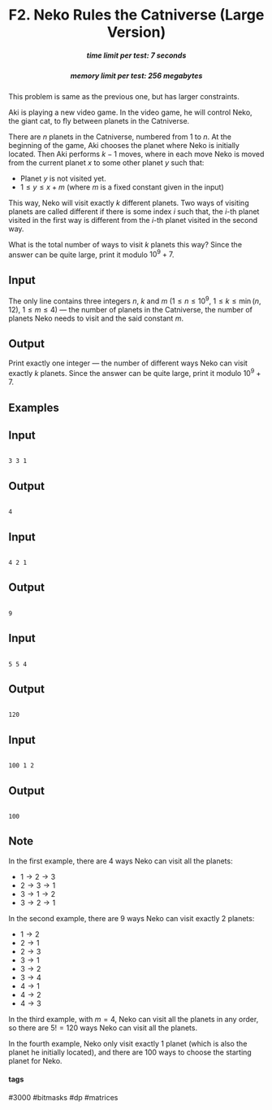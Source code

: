<h1 style='text-align: center;'> F2. Neko Rules the Catniverse (Large Version)</h1>

<h5 style='text-align: center;'>time limit per test: 7 seconds</h5>
<h5 style='text-align: center;'>memory limit per test: 256 megabytes</h5>

This problem is same as the previous one, but has larger constraints.

Aki is playing a new video game. In the video game, he will control Neko, the giant cat, to fly between planets in the Catniverse.

There are $n$ planets in the Catniverse, numbered from $1$ to $n$. At the beginning of the game, Aki chooses the planet where Neko is initially located. Then Aki performs $k - 1$ moves, where in each move Neko is moved from the current planet $x$ to some other planet $y$ such that:

* Planet $y$ is not visited yet.
* $1 \leq y \leq x + m$ (where $m$ is a fixed constant given in the input)

This way, Neko will visit exactly $k$ different planets. Two ways of visiting planets are called different if there is some index $i$ such that, the $i$-th planet visited in the first way is different from the $i$-th planet visited in the second way.

What is the total number of ways to visit $k$ planets this way? Since the answer can be quite large, print it modulo $10^9 + 7$.

## Input

The only line contains three integers $n$, $k$ and $m$ ($1 \le n \le 10^9$, $1 \le k \le \min(n, 12)$, $1 \le m \le 4$) — the number of planets in the Catniverse, the number of planets Neko needs to visit and the said constant $m$.

## Output

Print exactly one integer — the number of different ways Neko can visit exactly $k$ planets. Since the answer can be quite large, print it modulo $10^9 + 7$.

## Examples

## Input


```

3 3 1

```
## Output


```

4

```
## Input


```

4 2 1

```
## Output


```

9

```
## Input


```

5 5 4

```
## Output


```

120

```
## Input


```

100 1 2

```
## Output


```

100

```
## Note

In the first example, there are $4$ ways Neko can visit all the planets:

* $1 \rightarrow 2 \rightarrow 3$
* $2 \rightarrow 3 \rightarrow 1$
* $3 \rightarrow 1 \rightarrow 2$
* $3 \rightarrow 2 \rightarrow 1$

In the second example, there are $9$ ways Neko can visit exactly $2$ planets:

* $1 \rightarrow 2$
* $2 \rightarrow 1$
* $2 \rightarrow 3$
* $3 \rightarrow 1$
* $3 \rightarrow 2$
* $3 \rightarrow 4$
* $4 \rightarrow 1$
* $4 \rightarrow 2$
* $4 \rightarrow 3$

In the third example, with $m = 4$, Neko can visit all the planets in any order, so there are $5! = 120$ ways Neko can visit all the planets.

In the fourth example, Neko only visit exactly $1$ planet (which is also the planet he initially located), and there are $100$ ways to choose the starting planet for Neko.



#### tags 

#3000 #bitmasks #dp #matrices 